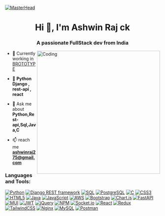 [![MasterHead](https://mir-s3-cdn-cf.behance.net/project_modules/max_1200/79731568097599.5b50bca477735.jpg)](https://machumzd.io)
<h1 align="center">Hi 👋, I'm Ashwin Raj ck</h1>
<h3 align="center">A passionate FullStack dev from India</h3>

<img align="right" alt="Coding" width="400" src="https://camo.githubusercontent.com/cae12fddd9d6982901d82580bdf321d81fb299141098ca1c2d4891870827bf17/68747470733a2f2f6d69726f2e6d656469756d2e636f6d2f6d61782f313336302f302a37513379765349765f7430696f4a2d5a2e676966">






- 🔭 Currently working in [BROTOTYPE]([https://brototype.com/])

- 🌱  **Python Django , rest-api , react**



- 💬 Ask me about **Python,Rest-api,Sql,Java,C**

- 📫 reach me **ashwinraj275@gmail.com**



<h3 align="left">Languages and Tools:</h3>

[![Python](https://img.shields.io/badge/python-%233776AB.svg?style=for-the-badge&logo=python&logoColor=white)](https://example.com)
[![Django REST framework](https://img.shields.io/badge/Django_REST_framework-%23092E20.svg?style=for-the-badge&logo=django&logoColor=white)](https://example.com)
[![SQL](https://img.shields.io/badge/SQL-%2300f.svg?style=for-the-badge&logo=postgresql&logoColor=white)](https://example.com)
[![PostgreSQL](https://img.shields.io/badge/PostgreSQL-%23336791.svg?style=for-the-badge&logo=postgresql&logoColor=white)](https://example.com)
[![C](https://img.shields.io/badge/c-%2300599C.svg?style=for-the-badge&logo=c&logoColor=white)](https://example.com)
[![CSS3](https://img.shields.io/badge/css3-%231572B6.svg?style=for-the-badge&logo=css3&logoColor=white)](https://example.com)
[![HTML5](https://img.shields.io/badge/html5-%23E34F26.svg?style=for-the-badge&logo=html5&logoColor=white)](https://example.com)
[![Java](https://img.shields.io/badge/java-%23ED8B00.svg?style=for-the-badge&logo=java&logoColor=white)](https://example.com)
[![JavaScript](https://img.shields.io/badge/javascript-%23323330.svg?style=for-the-badge&logo=javascript&logoColor=%23F7DF1E)](https://example.com)
[![AWS](https://img.shields.io/badge/AWS-%23FF9900.svg?style=for-the-badge&logo=amazon-aws&logoColor=white)](https://example.com)
[![Bootstrap](https://img.shields.io/badge/bootstrap-%23563D7C.svg?style=for-the-badge&logo=bootstrap&logoColor=white)](https://example.com)
[![Chart.js](https://img.shields.io/badge/chart.js-F5788D.svg?style=for-the-badge&logo=chart.js&logoColor=white)](https://example.com)
[![FastAPI](https://img.shields.io/badge/FastAPI-005571?style=for-the-badge&logo=fastapi)](https://example.com)
[![MUI](https://img.shields.io/badge/MUI-%230081CB.svg?style=for-the-badge&logo=material-ui&logoColor=white)](https://example.com)
[![JWT](https://img.shields.io/badge/JWT-black?style=for-the-badge&logo=JSON%20web%20tokens)](https://example.com)
[![jQuery](https://img.shields.io/badge/jquery-%230769AD.svg?style=for-the-badge&logo=jquery&logoColor=white)](https://example.com)
[![NPM](https://img.shields.io/badge/NPM-%23000000.svg?style=for-the-badge&logo=npm&logoColor=white)](https://example.com)
[![Socket.io](https://img.shields.io/badge/Socket.io-black?style=for-the-badge&logo=socket.io&badgeColor=010101)](https://example.com)
[![React](https://img.shields.io/badge/react-%2320232a.svg?style=for-the-badge&logo=react&logoColor=%2361DAFB)](https://example.com)
[![Redux](https://img.shields.io/badge/redux-%23593d88.svg?style=for-the-badge&logo=redux&logoColor=white)](https://example.com)
[![TailwindCSS](https://img.shields.io/badge/tailwindcss-%2338B2AC.svg?style=for-the-badge&logo=tailwind-css&logoColor=white)](https://example.com)
[![Nginx](https://img.shields.io/badge/nginx-%23009639.svg?style=for-the-badge&logo=nginx&logoColor=white)](https://example.com)
[![MySQL](https://img.shields.io/badge/mysql-%2300f.svg?style=for-the-badge&logo=mysql&logoColor=white)](https://example.com)
[![Postman](https://img.shields.io/badge/Postman-FF6C37?style=for-the-badge&logo=postman&logoColor=white)](https://example.com)

  
